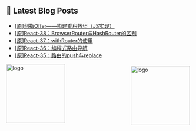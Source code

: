 ## 📕 Latest Blog Posts

<!-- BLOG-POST-LIST:START -->
- [[原]剑指Offer——构建乘积数组（JS实现）](https://blog.csdn.net/sinat_41696687/article/details/115695376)
- [[原]React-38：BrowserRouter与HashRouter的区别](https://blog.csdn.net/sinat_41696687/article/details/115680801)
- [[原]React-37：withRouter的使用](https://blog.csdn.net/sinat_41696687/article/details/115680578)
- [[原]React-36：编程式路由导航](https://blog.csdn.net/sinat_41696687/article/details/115677847)
- [[原]React-35：路由的push与replace](https://blog.csdn.net/sinat_41696687/article/details/115674081)
<!-- BLOG-POST-LIST:END -->
<img src="https://github-readme-stats.vercel.app/api?username=qq1120637483&show_icons=true" alt="logo" height="160" align="right" style="margin: 5px; margin-bottom: 20px;" />

<img src="https://github-profile-trophy.vercel.app/?username=qq1120637483&theme=flat&column=7" alt="logo" height="160" align="center" style="margin: auto; margin-bottom: 20px;" />


<!--
**qq1120637483/qq1120637483** is a ✨ _special_ ✨ repository because its `README.md` (this file) appears on your GitHub profile.

Here are some ideas to get you started:

- 🔭 I’m currently working on ...
- 🌱 I’m currently learning ...
- 👯 I’m looking to collaborate on ...
- 🤔 I’m looking for help with ...
- 💬 Ask me about ...
- 📫 How to reach me: ...
- 😄 Pronouns: ...
- ⚡ Fun fact: ...
-->
